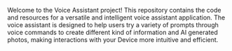 Welcome to the Voice Assistant project! This repository contains the code and resources for a versatile and intelligent voice assistant application. The voice assistant is designed to help users try a variety of prompts through voice commands to create different kind of information and AI generated photos, making interactions with your Device more intuitive and efficient.
